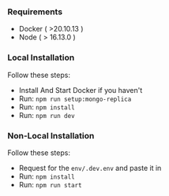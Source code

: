 ### Requirements
- Docker ( >20.10.13 )
- Node ( > 16.13.0 )

### Local Installation

Follow these steps:
- Install And Start Docker if you haven't
- Run: `npm run setup:mongo-replica`
- Run: `npm install`
- Run: `npm run dev`


### Non-Local Installation

Follow these steps:
- Request for the `env/.dev.env` and paste it in
- Run: `npm install`
- Run: `npm run start`

